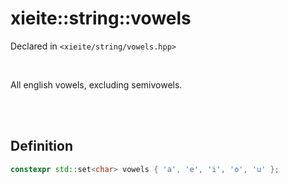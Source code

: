 # xieite::string::vowels
Declared in `<xieite/string/vowels.hpp>`

<br/>

All english vowels, excluding semivowels.

<br/><br/>

## Definition
```cpp
constexpr std::set<char> vowels { 'a', 'e', 'i', 'o', 'u' };
```
